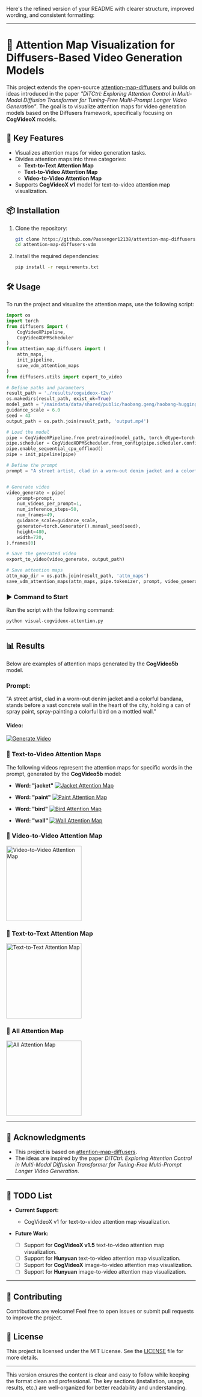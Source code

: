 Here's the refined version of your README with clearer structure, improved wording, and consistent formatting:

---

# 🚀 Attention Map Visualization for Diffusers-Based Video Generation Models

This project extends the open-source [attention-map-diffusers](https://github.com/wooyeolBaek/attention-map-diffusers) and builds on ideas introduced in the paper *"DiTCtrl: Exploring Attention Control in Multi-Modal Diffusion Transformer for Tuning-Free Multi-Prompt Longer Video Generation"*. The goal is to visualize attention maps for video generation models based on the Diffusers framework, specifically focusing on **CogVideoX** models.

## 🌟 Key Features
- Visualizes attention maps for video generation tasks.
- Divides attention maps into three categories:
  - **Text-to-Text Attention Map**
  - **Text-to-Video Attention Map**
  - **Video-to-Video Attention Map**
- Supports **CogVideoX v1** model for text-to-video attention map visualization.

## 📦 Installation
1. Clone the repository:
   ```bash
   git clone https://github.com/Passenger12138/attention-map-diffusers-vdm.git
   cd attention-map-diffusers-vdm

   ```
2. Install the required dependencies:
   ```bash
   pip install -r requirements.txt
   ```

## 🛠️ Usage
To run the project and visualize the attention maps, use the following script:

```python
import os
import torch
from diffusers import (
    CogVideoXPipeline,
    CogVideoXDPMScheduler
)
from attention_map_diffusers import (
    attn_maps,
    init_pipeline,
    save_vdm_attention_maps
)
from diffusers.utils import export_to_video

# Define paths and parameters
result_path = './results/cogvideox-t2v/'
os.makedirs(result_path, exist_ok=True)
model_path = "/maindata/data/shared/public/haobang.geng/haobang-huggingface/CogVideoX-2b"
guidance_scale = 6.0
seed = 43
output_path = os.path.join(result_path, 'output.mp4')

# Load the model
pipe = CogVideoXPipeline.from_pretrained(model_path, torch_dtype=torch.bfloat16)
pipe.scheduler = CogVideoXDPMScheduler.from_config(pipe.scheduler.config, timestep_spacing="trailing")
pipe.enable_sequential_cpu_offload()
pipe = init_pipeline(pipe)

# Define the prompt
prompt = "A street artist, clad in a worn-out denim jacket and a colorful bandana, stands before a vast concrete wall in the heart, holding a can of spray paint, spray-painting a colorful bird on a mottled wall."


# Generate video
video_generate = pipe(
    prompt=prompt,
    num_videos_per_prompt=1,
    num_inference_steps=50,
    num_frames=49,
    guidance_scale=guidance_scale,
    generator=torch.Generator().manual_seed(seed),
    height=480,
    width=720,
).frames[0]

# Save the generated video
export_to_video(video_generate, output_path)

# Save attention maps
attn_map_dir = os.path.join(result_path, 'attn_maps')
save_vdm_attention_maps(attn_maps, pipe.tokenizer, prompt, video_generate, output_dir=attn_map_dir, unconditional=True)
```

### ▶️ Command to Start
Run the script with the following command:
```bash
python visual-cogvideox-attention.py
```

---

## 📊 Results

Below are examples of attention maps generated by the **CogVideo5b** model.

### Prompt:
"A street artist, clad in a worn-out denim jacket and a colorful bandana, stands before a vast concrete wall in the heart of the city, holding a can of spray paint, spray-painting a colorful bird on a mottled wall."

#### Video:
[![Generate Video](./asserts/output_thumbnail.jpg)](./asserts/output.mp4)

### 🎥 Text-to-Video Attention Maps

The following videos represent the attention maps for specific words in the prompt, generated by the **CogVideo5b** model:

- **Word: "jacket"**
  [![Jacket Attention Map](./asserts/1.jpg)](./asserts/1.mp4)

- **Word: "paint"**
  [![Paint Attention Map](./asserts/2.jpg)](./asserts/2.mp4)

- **Word: "bird"**
  [![Bird Attention Map](./asserts/3.jpg)](./asserts/3.mp4)

- **Word: "wall"**
  [![Wall Attention Map](./asserts/4.jpg)](./asserts/4.mp4)

### 🎥 Video-to-Video Attention Map
<img src="./asserts/attention-v2v.png" alt="Video-to-Video Attention Map" width="200"/>

### 🎥 Text-to-Text Attention Map
<img src="./asserts/attention-t2t.png" alt="Text-to-Text Attention Map" width="200"/>

### 🎥 All Attention Map
<img src="./asserts/attention-all.png" alt="All Attention Map" width="200"/>


---

## 🙏 Acknowledgments
- This project is based on [attention-map-diffusers](https://github.com/wooyeolBaek/attention-map-diffusers).
- The ideas are inspired by the paper *DiTCtrl: Exploring Attention Control in Multi-Modal Diffusion Transformer for Tuning-Free Multi-Prompt Longer Video Generation*.

---

## 📝 TODO List

- **Current Support:**
  - CogVideoX v1 for text-to-video attention map visualization.

- **Future Work:**
  - [ ] Support for **CogVideoX v1.5** text-to-video attention map visualization.
  - [ ] Support for **Hunyuan** text-to-video attention map visualization.
  - [ ] Support for **CogVideoX** image-to-video attention map visualization.
  - [ ] Support for **Hunyuan** image-to-video attention map visualization.

---

## 🤝 Contributing
Contributions are welcome! Feel free to open issues or submit pull requests to improve the project.

## 📜 License
This project is licensed under the MIT License. See the [LICENSE](LICENSE) file for more details.

---

This version ensures the content is clear and easy to follow while keeping the format clean and professional. The key sections (installation, usage, results, etc.) are well-organized for better readability and understanding.